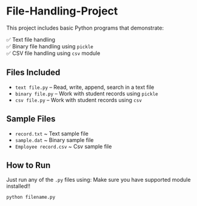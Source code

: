 # File-Handling-Project

This project includes basic Python programs that demonstrate:

✅ Text file handling  
✅ Binary file handling using `pickle`  
✅ CSV file handling using `csv` module

## Files Included
- `text file.py` – Read, write, append, search in a text file
- `binary file.py` – Work with student records using `pickle`
- `csv file.py` – Work with student records using `csv`

## Sample Files
- `record.txt`  ~ Text sample file
- `sample.dat`  ~ Binary sample file
- `Employee record.csv` ~ Csv sample file

## How to Run
Just run any of the `.py` files using:
Make sure you have supported module installed!!

```bash
python filename.py

